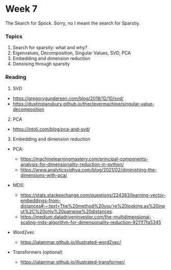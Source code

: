 # Week 7

The Search for Spock. Sorry, no I meant the search for Sparstiy.

### Topics 

1. Search for sparsity: what and why?
2. Eigenvalues, Decomposition, Singular Values, SVD, PCA
3. Embedding and dimension reduction
3. Denoising through sparsity

### Reading

1. SVD

+ https://gregorygundersen.com/blog/2018/12/10/svd/
+ https://dustinstansbury.github.io/theclevermachine/singular-value-decomposition

2. PCA

+ https://intoli.com/blog/pca-and-svd/

3. Embedding and dimension reduction

+ PCA: 

	+ https://machinelearningmastery.com/principal-components-analysis-for-dimensionality-reduction-in-python/
	+ https://www.analyticsvidhya.com/blog/2021/02/diminishing-the-dimensions-with-pca/
	
+ MDS:
	
	+ https://stats.stackexchange.com/questions/224383/learning-vector-embeddings-from-distances#:~:text=The%20method%20you're%20looking,as%20input%2C%20only%20pairwise%20distances.
	+ https://medium.datadriveninvestor.com/the-multidimensional-scaling-mds-algorithm-for-dimensionality-reduction-9211f7fa5345

+ Word2vec

	+ https://jalammar.github.io/illustrated-word2vec/
	
	
+ Transformers (optional)

	+ https://jalammar.github.io/illustrated-transformer/

		
 
 